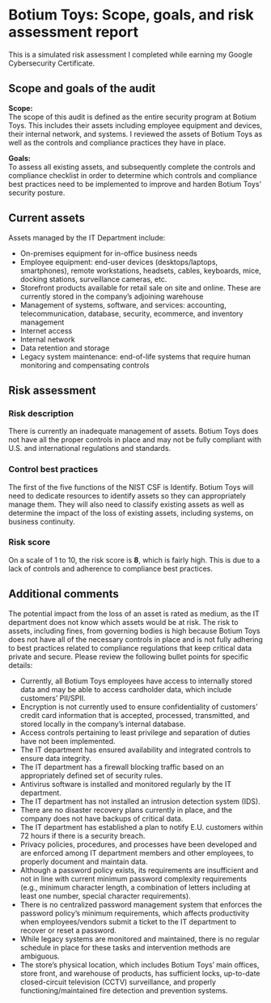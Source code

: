 # Botium Toys: Scope, goals, and risk assessment report

This is a simulated risk assessment I completed while earning my Google Cybersecurity Certificate.

## Scope and goals of the audit

**Scope:**  
The scope of this audit is defined as the entire security program at Botium Toys. This includes their assets including employee equipment and devices, their internal network, and systems. I reviewed the assets of Botium Toys as well as the controls and compliance practices they have in place.

**Goals:**  
To assess all existing assets, and subsequently complete the controls and compliance checklist in order to determine which controls and compliance best practices need to be implemented to improve and harden Botium Toys’ security posture.

## Current assets

Assets managed by the IT Department include:  

- On-premises equipment for in-office business needs  
- Employee equipment: end-user devices (desktops/laptops, smartphones), remote workstations, headsets, cables, keyboards, mice, docking stations, surveillance cameras, etc.  
- Storefront products available for retail sale on site and online. These are currently stored in the company’s adjoining warehouse  
- Management of systems, software, and services: accounting, telecommunication, database, security, ecommerce, and inventory management  
- Internet access  
- Internal network  
- Data retention and storage  
- Legacy system maintenance: end-of-life systems that require human monitoring and compensating controls  

## Risk assessment

### Risk description  
There is currently an inadequate management of assets. Botium Toys does not have all the proper controls in place and may not be fully compliant with U.S. and international regulations and standards. 

### Control best practices  
The first of the five functions of the NIST CSF is Identify. Botium Toys will need to dedicate resources to identify assets so they can appropriately manage them. They will also need to classify existing assets as well as determine the impact of the loss of existing assets, including systems, on business continuity.

### Risk score  
On a scale of 1 to 10, the risk score is **8**, which is fairly high. This is due to a lack of controls and adherence to compliance best practices.

## Additional comments

The potential impact from the loss of an asset is rated as medium, as the IT department does not know which assets would be at risk. The risk to assets, including fines, from governing bodies is high because Botium Toys does not have all of the necessary controls in place and is not fully adhering to best practices related to compliance regulations that keep critical data private and secure. Please review the following bullet points for specific details:

- Currently, all Botium Toys employees have access to internally stored data and may be able to access cardholder data, which include customers’ PII/SPII.  
- Encryption is not currently used to ensure confidentiality of customers’ credit card information that is accepted, processed, transmitted, and stored locally in the company’s internal database.  
- Access controls pertaining to least privilege and separation of duties have not been implemented.  
- The IT department has ensured availability and integrated controls to ensure data integrity.  
- The IT department has a firewall blocking traffic based on an appropriately defined set of security rules.  
- Antivirus software is installed and monitored regularly by the IT department.  
- The IT department has not installed an intrusion detection system (IDS).  
- There are no disaster recovery plans currently in place, and the company does not have backups of critical data.  
- The IT department has established a plan to notify E.U. customers within 72 hours if there is a security breach.  
- Privacy policies, procedures, and processes have been developed and are enforced among IT department members and other employees, to properly document and maintain data.  
- Although a password policy exists, its requirements are insufficient and not in line with current minimum password complexity requirements (e.g., minimum character length, a combination of letters including at least one number, special character requirements).  
- There is no centralized password management system that enforces the password policy’s minimum requirements, which affects productivity when employees/vendors submit a ticket to the IT department to recover or reset a password.  
- While legacy systems are monitored and maintained, there is no regular schedule in place for these tasks and intervention methods are ambiguous.  
- The store’s physical location, which includes Botium Toys’ main offices, store front, and warehouse of products, has sufficient locks, up-to-date closed-circuit television (CCTV) surveillance, and properly functioning/maintained fire detection and prevention systems.  

